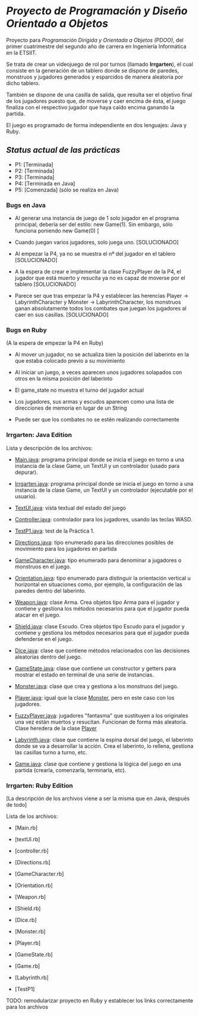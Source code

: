 # ***Proyecto de Programación y Diseño Orientado a Objetos***

Proyecto para _Programación Dirigida y Orientada a Objetos (PDOO)_, del primer cuatrimestre del segundo año de carrera en Ingeniería Informática en la ETSIIT.

Se trata de crear un videojuego de rol por turnos (llamado **Irrgarten**), el cual consiste en la generación de un tablero donde se dispone de paredes, monstruos y jugadores generados y esparcidos de manera aleatoria por dicho tablero. 

También se dispone de una casilla de salida, que resulta ser el objetivo final de los jugadores puesto que, de moverse y caer encima de ésta, el juego finaliza con el respectivo jugador que haya caído encima ganando la partida.

El juego es programado de forma independiente en dos lenguajes: Java y Ruby.

## *Status actual de las prácticas*

- P1: [Terminada]
- P2: [Terminada]
- P3: [Terminada]
- P4: [Terminada en Java]
- P5: [Comenzada] (sólo se realiza en Java)

### **Bugs en Java**

- Al generar una instancia de juego de 1 solo jugador en el programa principal, debería ser del estilo: new Game(1). Sin embargo, sólo funciona poniendo new Game(0) [
  
- Cuando juegan varios jugadores, solo juega uno. [SOLUCIONADO]
  
- Al empezar la P4, ya no se muestra el nº del jugador en el tablero [SOLUCIONADO]

- A la espera de crear e implementar la clase FuzzyPlayer de la P4, el jugador que está muerto y resucita ya no es capaz de moverse por el tablero [SOLUCIONADO]

- Parece ser que tras empezar la P4 y establecer las herencias Player -> LabyrinthCharacter y Monster -> LabyrinthCharacter, los monstruos ganan absolutamente todos los combates que juegan los jugadores al caer en sus casillas. [SOLUCIONADO]


### **Bugs en Ruby**

(A la espera de empezar la P4 en Ruby)

- Al mover un jugador, no se actualiza bien la posición del laberinto en la que estaba colocado previo a su movimiento
  
- Al iniciar un juego, a veces aparecen unos jugadores solapados con otros en la misma posición del laberinto 

- El game_state no muestra el turno del jugador actual

- Los jugadores, sus armas y escudos aparecen como una lista de direcciones de memoria en lugar de un String

- Puede ser que los combates no se estén realizando correctamente

### **Irrgarten: Java Edition**

Lista y descripción de los archivos:

- [Main.java](Java/src/main/Main.java): programa principal donde se inicia el juego en torno a una instancia de la clase Game, un TextUI y un controlador (usado para depurar).

- [Irrgarten.java](Java/src/main/Irrgarten.java): programa principal donde se inicia el juego en torno a una instancia de la clase Game, un TextUI y un controlador (ejecutable por el usuario).

- [TextUI.java](Java/src/UI/TextUI.java): vista textual del estado del juego

- [Controller.java](Java/src/controller/Controller.java): controlador para los jugadores, usando las teclas WASD.

- [TestP1.java](Java/test/TestP1.java): test de la Práctica 1.

- [Directions.java](Java/src/irrgarten/Directions.java): tipo enumerado para las direcciones posibles de movimiento para los jugadores en partida

- [GameCharacter.java](Java/src/irrgarten/GameCharacter.java): tipo enumerado para denominar a jugadores o monstruos en el juego.

- [Orientation.java](Java/src/irrgarten/Orientation.java): tipo enumerado para distinguir la orientación vertical u horizontal en situaciones como, por ejemplo, la configuración de las paredes dentro del laberinto.

- [Weapon.java](Java/src/irrgarten/Weapon.java): clase Arma. Crea objetos tipo Arma para el jugador y contiene y gestiona los métodos necesarios para que el jugador pueda atacar en el juego.

- [Shield.java](Java/src/irrgarten/Shield.java): clase Escudo. Crea objetos tipo Escudo para el jugador y contiene y gestiona los métodos necesarios para que el jugador pueda defenderse en el juego.

- [Dice.java](Java/src/irrgarten/Dice.java): clase que contiene métodos relacionados con las decisiones aleatorias dentro del juego.

- [GameState.java](Java/src/irrgarten/GameState.java): clase que contiene un constructor y getters para mostrar el estado en terminal de una serie de instancias.

- [Monster.java](Java/src/irrgarten/Monster.java): clase que crea y gestiona a los monstruos del juego.

- [Player.java](Java/src/irrgarten/Player.java): igual que la clase [Monster](Java/src/irrgarten/Monster.java), pero en este caso con los jugadores.

- [FuzzyPlayer.java]((Java/src/irrgarten/FuzzyPlayer.java)): jugadores "fantasma" que sustituyen a los originales una vez están muertos y resucitan. Funcionan de forma más aleatoria. Clase heredera de la clase [Player](Java/src/irrgarten/Player.java)
  
- [Labyrinth.java](Java/src/irrgarten/Labyrinth.java): clase que contiene la espina dorsal del juego, el laberinto donde se va a desarrollar la acción. Crea el laberinto, lo rellena, gestiona las casillas turno a turno, etc.

- [Game.java](Java/src/irrgarten/Game.java): clase que contiene y gestiona la lógica del juego en una partida (crearla, comenzarla, terminarla, etc).

### **Irrgarten: Ruby Edition**

[La descripción de los archivos viene a ser la misma que en Java, después de todo]

Lista de los archivos:

- [Main.rb]

- [textUI.rb]

- [controller.rb]

- [Directions.rb]

- [GameCharacter.rb]

- [Orientation.rb]

- [Weapon.rb]

- [Shield.rb]

- [Dice.rb]

- [Monster.rb]

- [Player.rb]

- [GameState.rb]

- [Game.rb]

- [Labyrinth.rb]

- [TestP1]

TODO: remodularizar proyecto en Ruby y establecer los links correctamente para los archivos
